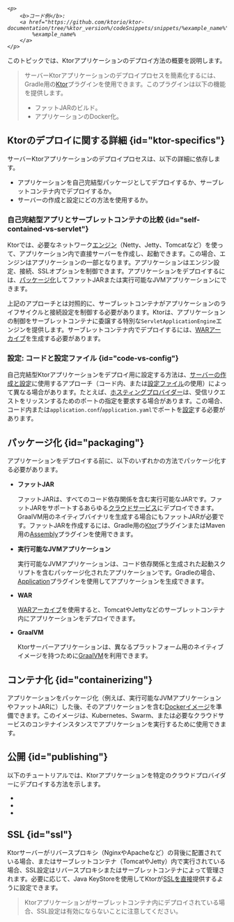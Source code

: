 [//]: # (title: デプロイ)

<show-structure for="chapter" depth="2"/>

<tldr>
<var name="example_name" value="deployment-ktor-plugin"/>

    <p>
        <b>コード例</b>:
        <a href="https://github.com/ktorio/ktor-documentation/tree/%ktor_version%/codeSnippets/snippets/%example_name%">
            %example_name%
        </a>
    </p>
    
</tldr>

このトピックでは、Ktorアプリケーションのデプロイ方法の概要を説明します。

> サーバーKtorアプリケーションのデプロイプロセスを簡素化するには、Gradle用の[Ktor](https://github.com/ktorio/ktor-build-plugins)プラグインを使用できます。このプラグインは以下の機能を提供します。
> - ファットJARのビルド。
> - アプリケーションのDocker化。

## Ktorのデプロイに関する詳細 {id="ktor-specifics"}
サーバーKtorアプリケーションのデプロイプロセスは、以下の詳細に依存します。
* アプリケーションを自己完結型パッケージとしてデプロイするか、サーブレットコンテナ内でデプロイするか。
* サーバーの作成と設定にどの方法を使用するか。

### 自己完結型アプリとサーブレットコンテナの比較 {id="self-contained-vs-servlet"}

Ktorでは、必要なネットワーク[エンジン](server-engines.md)（Netty、Jetty、Tomcatなど）を使って、アプリケーション内で直接サーバーを作成し、起動できます。この場合、エンジンはアプリケーションの一部となります。アプリケーションはエンジン設定、接続、SSLオプションを制御できます。アプリケーションをデプロイするには、[パッケージ化](#packaging)してファットJARまたは実行可能なJVMアプリケーションにできます。

上記のアプローチとは対照的に、サーブレットコンテナがアプリケーションのライフサイクルと接続設定を制御する必要があります。Ktorは、アプリケーションの制御をサーブレットコンテナに委譲する特別な`ServletApplicationEngine`エンジンを提供します。サーブレットコンテナ内でデプロイするには、[WARアーカイブ](server-war.md)を生成する必要があります。

### 設定: コードと設定ファイル {id="code-vs-config"}

自己完結型Ktorアプリケーションをデプロイ用に設定する方法は、[サーバーの作成と設定](server-create-and-configure.topic)に使用するアプローチ（コード内、または[設定ファイル](server-configuration-file.topic)の使用）によって異なる場合があります。たとえば、[ホスティングプロバイダー](#publishing)は、受信リクエストをリッスンするためのポートの指定を要求する場合があります。この場合、コード内または`application.conf`/`application.yaml`でポートを[設定](server-configuration-file.topic)する必要があります。

## パッケージ化 {id="packaging"}

アプリケーションをデプロイする前に、以下のいずれかの方法でパッケージ化する必要があります。

* **ファットJAR**

  ファットJARは、すべてのコード依存関係を含む実行可能なJARです。ファットJARをサポートするあらゆる[クラウドサービス](#publishing)にデプロイできます。GraalVM用のネイティブバイナリを生成する場合にもファットJARが必要です。ファットJARを作成するには、Gradle用の[Ktor](server-fatjar.md)プラグインまたはMaven用の[Assembly](maven-assembly-plugin.md)プラグインを使用できます。

* **実行可能なJVMアプリケーション**

   実行可能なJVMアプリケーションは、コード依存関係と生成された起動スクリプトを含むパッケージ化されたアプリケーションです。Gradleの場合、[Application](server-packaging.md)プラグインを使用してアプリケーションを生成できます。

* **WAR**

   [WARアーカイブ](server-war.md)を使用すると、TomcatやJettyなどのサーブレットコンテナ内にアプリケーションをデプロイできます。

* **GraalVM**

   Ktorサーバーアプリケーションは、異なるプラットフォーム用のネイティブイメージを持つために[GraalVM](graalvm.md)を利用できます。

## コンテナ化 {id="containerizing"}

アプリケーションをパッケージ化（例えば、実行可能なJVMアプリケーションやファットJARに）した後、そのアプリケーションを含む[Dockerイメージ](docker.md)を準備できます。このイメージは、Kubernetes、Swarm、または必要なクラウドサービスのコンテナインスタンスでアプリケーションを実行するために使用できます。

## 公開 {id="publishing"}

以下のチュートリアルでは、Ktorアプリケーションを特定のクラウドプロバイダーにデプロイする方法を示します。
* [](google-app-engine.md)
* [](heroku.md)
* [](elastic-beanstalk.md)

## SSL {id="ssl"}

Ktorサーバーがリバースプロキシ（NginxやApacheなど）の背後に配置されている場合、またはサーブレットコンテナ（TomcatやJetty）内で実行されている場合、SSL設定はリバースプロキシまたはサーブレットコンテナによって管理されます。必要に応じて、Java KeyStoreを使用してKtorが[SSLを直接](server-ssl.md)提供するように設定できます。

> Ktorアプリケーションがサーブレットコンテナ内にデプロイされている場合、SSL設定は有効にならないことに注意してください。